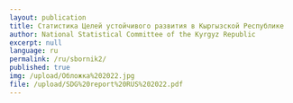 ```yaml
---
layout: publication
title: Статистика Целей устойчивого развития в Кыргызской Республике
author: National Statistical Committee of the Kyrgyz Republic
excerpt: null
language: ru
permalink: /ru/sbornik2/
published: true
img: /upload/Обложка%202022.jpg
file: /upload/SDG%20report%20RUS%202022.pdf
---
```

